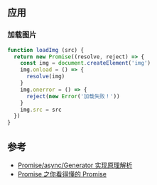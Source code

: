 ## 应用

### 加载图片

```js
function loadImg (src) {
  return new Promise((resolve, reject) => {
    const img = document.createElement('img')
    img.onload = () => {
      resolve(img)
    }
    img.onerror = () => {
      reject(new Error('加载失败！'))
    }
    img.src = src
  })
}
```

## 参考

- [Promise/async/Generator 实现原理解析](https://juejin.cn/post/6844904096525189128)
- [Promise 之你看得懂的 Promise](https://juejin.cn/post/6844903629187448845)